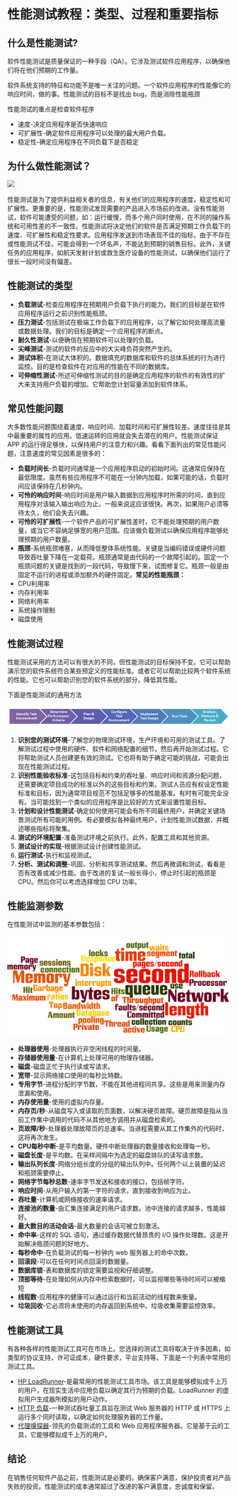 # 性能测试教程：类型、过程和重要指标

## 什么是性能测试?

软件性能测试是质量保证的一种手段（QA）。它涉及测试软件应用程序，以确保他们将在他们预期的工作量。

软件系统支持的特征和功能不是唯一关注的问题。一个软件应用程序的性能像它的响应时间，做的事。性能测试的目标不是找出 bug，而是消除性能瓶颈

性能测试的重点是检查软件程序

- 速度-决定应用程序是否快速响应
- 可扩展性-确定软件应用程序可以处理的最大用户负载。
- 稳定性-确定应用程序在不同负载下是否稳定

## 为什么做性能测试？

![](./images/why_performance_testing.png)

性能测试是为了提供利益相关者的信息，有关他们的应用程序的速度，稳定性和可扩展性。更重要的是，性能测试发现需要的产品进入市场前的改进。没有性能测试，软件可能遭受的问题，如：运行缓慢，而多个用户同时使用，在不同的操作系统和可用性差的不一致性。性能测试将决定他们的软件是否满足预期工作负载下的速度、可扩展性和稳定性要求。应用程序发送到市场表现不佳的指标，由于不存在或性能测试不佳，可能会得到一个坏名声，不能达到预期的销售目标。此外，关键任务的应用程序，如航天发射计划或救生医疗设备的性能测试，以确保他们运行了很长一段时间没有偏差。

## 性能测试的类型

- **负载测试**-检查应用程序在预期用户负载下执行的能力。我们的目标是在软件应用程序运行之前识别性能瓶颈。
- **压力测试**-包括测试在极端工作负载下的应用程序，以了解它如何处理高流量或数据处理。我们的目标是确定一个应用程序的断点。
- **耐久性测试**-以便确信在预期软件可以处理的负载。
- **尖峰测试**-测试的软件的反应中的大尖峰负荷突然产生的。
- **测试体积**-在测试大体积的。数据填充的数据库和软件的总体系统的行为进行监控。目的是检查软件在对应用的性能在不同的数据库。
- **可伸缩性测试**-所述可伸缩性测试的目的是确定应用程序的软件的有效性的扩大来支持用户负载的增加。它帮助您计划容量添加到软件体系。

## 常见性能问题

大多数性能问题围绕着速度、响应时间、加载时间和可扩展性较差。速度往往是其中最重要的属性的应用。低速运转的应用就会失去潜在的用户。性能测试保证 APP 的运行得足够快，以保持用户的注意力和兴趣。看看下面列出的常见性能问题，注意速度的常见因素是很多的：

- **负载时间长**-负载时间通常是一个应用程序启动的初始时间。这通常应保持在最低限度。虽然有些应用程序不可能在一分钟内加载，如果可能的话，负载时间应该保持在几秒钟内。
- **可怜的响应时间**-响应时间是用户输入数据到应用程序时所需的时间，直到应用程序对该输入输出响应为止。一般来说这应该很快。再次，如果用户必须等待太久，他们会失去兴趣。
- **可怜的可扩展性**-一个软件产品的可扩展性差时，它不能处理预期的用户数量，或当它不容纳足够宽的用户范围。应该做负载测试以确保应用程序能够处理预期的用户数量。
- **瓶颈**-系统瓶颈堵塞，从而降低整体系统性能。关键是当编码错误或硬件问题导致吞吐量下降在一定载荷。瓶颈通常是由代码的一个故障引起的。固定一个瓶颈问题的关键是找到的一段代码，导致慢下来，试图修复它。瓶颈一般是由固定不运行的进程或添加额外的硬件固定。**常见的性能瓶颈：**  
- CPU利用率
- 内存利用率
- 网络利用率
- 系统操作限制
- 磁盘使用

## 性能测试过程

性能测试采用的方法可以有很大的不同，但性能测试的目标保持不变。它可以帮助演示您的软件系统符合某些预定义的性能标准。或者它可以帮助比较两个软件系统的性能。它也可以帮助识别您的软件系统的部分，降低其性能。

下面是性能测试的通用方法

![](./images/performance_testing_process.png)

1. **识别您的测试环境**-了解您的物理测试环境，生产环境和可用的测试工具。了解测试过程中使用的硬件、软件和网络配置的细节，然后再开始测试过程。它将帮助测试人员创建更有效的测试。它也将有助于确定可能的挑战，可能会出现在性能测试过程。
2. **识别性能验收标准**-这包括目标和约束的吞吐量、响应时间和资源分配问题，还需要确定项目成功的标准以外的这些目标和约束。测试人员应有权设定性能标准和目标，因为通常项目规范不包括足够多的性能基准。有时有可能完全没有。当可能找到一个类似的应用程序是比较好的方式来设置性能目标。
3. **计划和设计性能测试**-确定如何使用可能会有所不同最终用户，并确定关键场景测试所有可能的用例。有必要模拟各种最终用户，计划性能测试数据，并概述哪些指标将聚集。
4. **测试的环境配置**-准备测试环境之前执行。此外，配置工具和其他资源。
5. **测试设计的实现**-根据测试设计创建性能测试。
6. **运行测试**-执行和监视测试。
7. **分析、测试和调整**-巩固、分析和共享测试结果。然后再微调和测试，看看是否有改善或减少性能。由于改进的复试一般长得小，停止时引起的瓶颈是 CPU。然后你可以考虑选择增加 CPU 功率。

## 性能监测参数

在性能测试中监测的基本参数包括：

![](./images/performancetestingparameters.png)

- **处理器使用**-处理器执行非空闲线程的时间量。
- **存储器使用量**-在计算机上处理可用的物理存储器。
- **磁盘**-磁盘正忙于执行读或写请求。
- **宽带**-显示网络接口使用的每秒比特数。
- **专用字节**-进程分配的字节数，不能在其他进程间共享。这些是用来测量内存泄漏和使用。
- **内存使用量**-使用的虚拟内存量。
- **内存页/秒**-从磁盘写入或读取的页面数，以解决硬页故障。硬页故障是指从当前工作集中调用的代码不从其他地方调用并从磁盘检索的。
- **页故障/秒**-处理器处理故障页的总速率。当进程需要从其工作集外的代码时，这将再次发生。
- **CPU每秒中断**-是平均数量。硬件中断处理器的数量接收和处理每一秒。
- **磁盘长度**-是平均数。在采样间隔中为选定的磁盘排队的读写请求数。
- **输出队列长度**-网络分组长度的分组的输出队列中。任何两个以上装置的延迟和瓶颈需要停止。
- **网络字节每秒总数**-速率字节发送和接收的接口，包括帧字符。
- **响应时间**-从用户输入的第一字符的请求，直到接收到响应为止。
- **吞吐量**-计算机或网络接收的速率请求。
- **连接池的数量**-由汇集连接满足的用户请求数。池中连接的请求越多，性能越好。
- **最大数目的活动会话**-最大数量的会话可被立刻激活。
- **命中率**-这样的 SQL 语句，通过缓存数据代替昂贵的 I/O 操作处理数。这是开始解决瓶颈问题的好地方。
- **每秒命中**-在负载测试的每一秒钟内 web 服务器上的命中次数。
- **回滚段**-可以在任何时间点回滚的数据量。
- **数据库锁**-表和数据库的锁定需要监视和仔细调整。
- **顶部等待**-在处理如何从内存中检索数据时，可以监视哪些等待时间可以被缩短
- **线程数**-应用程序的健康可以通过运行和当前活动的线程数来衡量。
- **垃圾回收**-它必须将未使用的内存返回到系统中。垃圾收集需要监控效率。

## 性能测试工具

有各种各样的性能测试工具可在市场上。您选择的测试工具将取决于许多因素，如类型的协议支持，许可证成本，硬件要求，平台支持等。下面是一个列表中常用的测试工具。

- [HP LoadRunner](http://www.guru99.com/loadrunner-v12-tutorials.html)-是最常用的性能测试工具市场。该工具是能够模拟成千上万的用户，在现实生活中应用负载以确定其行为预期的负载。LoadRunner 的虚拟用户生成器所模拟的用户动作。
- [HTTP 负载](http://www.acme.com/software/http_load/)-一种测试吞吐量工具旨在测试 Web 服务器的 HTTP 或 HTTPS 上运行多个同时读取，以确定如何处理服务器的工作量。
- [代理嗅探器](http://www.proxy-sniffer.com/)-领先的负载测试的工具和 Web 应用程序服务器。它是基于云的工具，它能够模拟成千上万的用户。

## 结论

在销售任何软件产品之前，性能测试是必要的。确保客户满意，保护投资者对产品失败的投资。性能测试的成本通常超过了改进的客户满意度，忠诚度和保留。